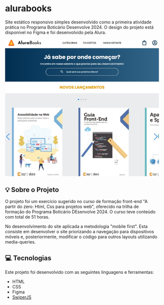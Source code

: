 # alurabooks
Site estático responsivo simples desenvolvido como a primeira atividade prática no Programa Boticário Desenvolve 2024.
O design do projeto está disponível no Figma e foi desenvolvido pela Alura. 

 ![Screenshot do site AluraBooks](./img/thumb.jpg)

## 💡 Sobre o Projeto
O projeto foi um exercício sugerido no curso de formação front-end "A partir do zero: Html, Css para projetos web", oferecido na trilha de formação do Programa Boticário DEsenvolve 2024. O curso teve conteúdo com total de 51 horas. 

No desenvolvimento do site aplicada a metodologia "mobile first". Esta consiste em desenvolver o site priorizando a navegação para dispositivos móveis e, posteriormente, modificar o código para outros layouts utilizando media-queries.

## 💻 Tecnologias
Este projeto foi desenvolvido com as seguintes linguagens e ferramentas:
- HTML 
- CSS
- Figma
- [SwiperJS](https://swiperjs.com/)
